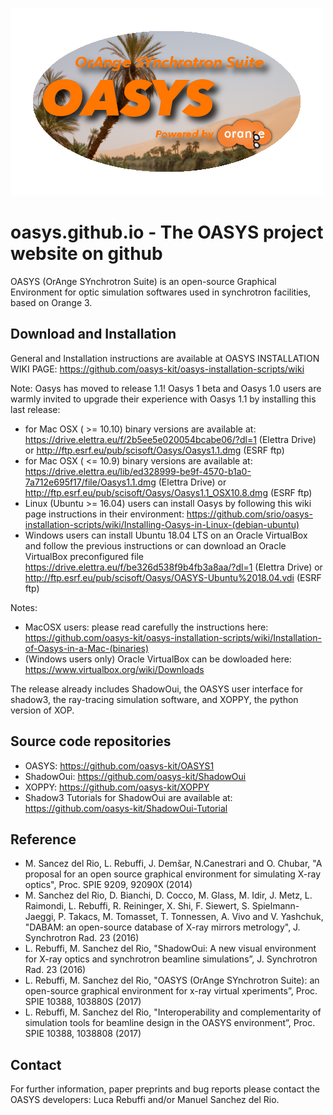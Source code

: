 ![OASYS logo](/oasys-splash-screen_2.png "The OASYS logo")

# oasys.github.io  - The OASYS project website on github

OASYS (OrAnge SYnchrotron Suite) is an open-source Graphical Environment for optic simulation softwares used in synchrotron facilities, based on Orange 3. 
 
## Download and Installation

General and Installation instructions are available at OASYS INSTALLATION WIKI PAGE: https://github.com/oasys-kit/oasys-installation-scripts/wiki

Note: Oasys has moved to release 1.1! Oasys 1 beta and Oasys 1.0 users are warmly invited to upgrade their experience with Oasys 1.1 by installing this last release:

- for Mac OSX ( >= 10.10) binary versions are available at: https://drive.elettra.eu/f/2b5ee5e020054bcabe06/?dl=1 (Elettra Drive) or http://ftp.esrf.eu/pub/scisoft/Oasys/Oasys1.1.dmg (ESRF ftp)
- for Mac OSX ( <= 10.9) binary versions are available at: https://drive.elettra.eu/lib/ed328999-be9f-4570-b1a0-7a712e695f17/file/Oasys1.1.dmg (Elettra Drive) or http://ftp.esrf.eu/pub/scisoft/Oasys/Oasys1.1_OSX10.8.dmg (ESRF ftp)
- Linux (Ubuntu >= 16.04) users can install Oasys by following this wiki page instructions in their environment: https://github.com/srio/oasys-installation-scripts/wiki/Installing-Oasys-in-Linux-(debian-ubuntu)
- Windows users can install Ubuntu 18.04 LTS on an Oracle VirtualBox and follow the previous instructions or can download an Oracle VirtualBox preconfigured file https://drive.elettra.eu/f/be326d538f9b4fb3a8aa/?dl=1 (Elettra Drive) or http://ftp.esrf.eu/pub/scisoft/Oasys/OASYS-Ubuntu%2018.04.vdi (ESRF ftp)

Notes: 
- MacOSX users: please read carefully the instructions here: https://github.com/oasys-kit/oasys-installation-scripts/wiki/Installation-of-Oasys-in-a-Mac-(binaries)
- (Windows users only) Oracle VirtualBox can be dowloaded here: https://www.virtualbox.org/wiki/Downloads

The release already includes ShadowOui, the OASYS user interface for shadow3, the ray-tracing simulation software, and XOPPY, the python version of XOP.

## Source code repositories

- OASYS: https://github.com/oasys-kit/OASYS1
- ShadowOui: https://github.com/oasys-kit/ShadowOui
- XOPPY: https://github.com/oasys-kit/XOPPY
- Shadow3 Tutorials for ShadowOui are available at: https://github.com/oasys-kit/ShadowOui-Tutorial

## Reference

- M. Sancez del Rio, L. Rebuffi, J. Demšar, N.Canestrari and O. Chubar, "A proposal for an open source graphical environment for simulating X-ray optics", Proc. SPIE 9209, 92090X (2014) 
- M. Sanchez del Rio, D. Bianchi, D. Cocco, M. Glass, M. Idir, J. Metz, L. Raimondi, L. Rebuffi, R. Reininger, X. Shi, F. Siewert, S. Spielmann-Jaeggi, P. Takacs, M. Tomasset, T. Tonnessen, A. Vivo and V. Yashchuk, "DABAM: an open-source database of X-ray mirrors metrology", J. Synchrotron Rad. 23 (2016)
- L. Rebuffi, M. Sanchez del Rio, "ShadowOui: A new visual environment for X-ray optics and synchrotron beamline simulations”, J. Synchrotron Rad. 23 (2016)
- L. Rebuffi, M. Sanchez del Rio, "OASYS (OrAnge SYnchrotron Suite): an open-source graphical environment for x-ray virtual xperiments”, Proc. SPIE 10388, 103880S (2017) 
- L. Rebuffi, M. Sanchez del Rio, "Interoperability and complementarity of simulation tools for beamline design in the OASYS environment”, Proc. SPIE 10388, 1038808 (2017) 

## Contact

For further information, paper preprints and bug reports please contact the OASYS developers: Luca Rebuffi and/or Manuel Sanchez del Rio.

